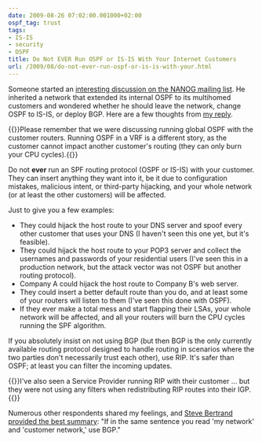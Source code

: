 ```yaml
---
date: 2009-08-26 07:02:00.001000+02:00
ospf_tag: trust
tags:
- IS-IS
- security
- OSPF
title: Do Not EVER Run OSPF or IS-IS With Your Internet Customers
url: /2009/08/do-not-ever-run-ospf-or-is-is-with-your.html
---
```

Someone started an [interesting discussion on the NANOG mailing list](http://www.merit.edu/mail.archives/nanog/msg20171.html). He inherited a network that extended its internal OSPF to its multihomed customers and wondered whether he should leave the network, change OSPF to IS-IS, or deploy BGP. Here are a few thoughts from [my reply](http://www.merit.edu/mail.archives/nanog/msg20189.html).

{{<note>}}Please remember that we were discussing running global OSPF with the customer routers. Running OSPF in a VRF is a different story, as the customer cannot impact another customer's routing (they can only burn your CPU cycles).{{</note>}}
<!--more-->
Do not **ever** run an SPF routing protocol (OSPF or IS-IS) with your customer. They can insert anything they want into it, be it due to configuration mistakes, malicious intent, or third-party hijacking, and your whole network (or at least the other customers) will be affected.

Just to give you a few examples:

-   They could hijack the host route to your DNS server and spoof every other customer that uses your DNS (I haven't seen this one yet, but it's feasible).
-   They could hijack the host route to your POP3 server and collect the usernames and passwords of your residential users (I've seen this in a production network, but the attack vector was not OSPF but another routing protocol).
-   Company A could hijack the host route to Company B's web server.
-   They could insert a better default route than you do, and at least some of your routers will listen to them (I've seen this done with OSPF).
-   If they ever make a total mess and start flapping their LSAs, your whole network will be affected, and all your routers will burn the CPU cycles running the SPF algorithm.

If you absolutely insist on not using BGP (but then BGP is the only currently available routing protocol designed to handle routing in scenarios where the two parties don't necessarily trust each other), use RIP. It's safer than OSPF; at least you can filter the incoming updates.

{{<note>}}I've also seen a Service Provider running RIP with their customer ... but they were not using any filters when redistributing RIP routes into their IGP.{{</note>}}

Numerous other respondents shared my feelings, and [Steve Bertrand provided the best summary](http://www.merit.edu/mail.archives/nanog/msg20205.html): "If in the same sentence you read 'my network' and 'customer network,' use BGP."
